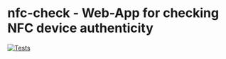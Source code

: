 # nfc-check - Web-App for checking NFC device authenticity

[![Tests](https://github.com/bitcoin-ring/nfc-check/actions/workflows/test.yml/badge.svg)](https://github.com/bitcoin-ring/nfc-check/actions/workflows/test.yml)
